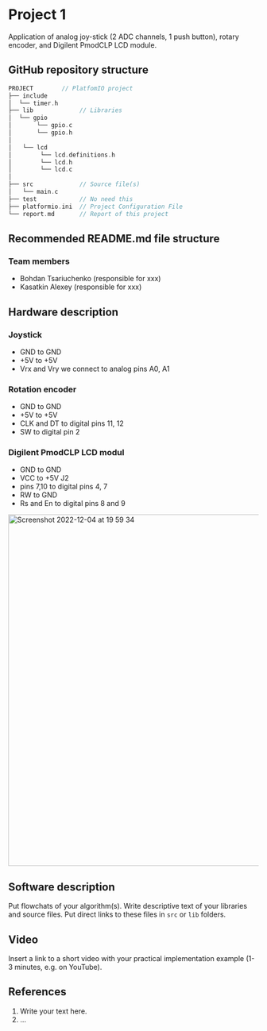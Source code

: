 # Project 1

Application of analog joy-stick (2 ADC channels, 1 push button), rotary encoder, and Digilent PmodCLP LCD module.



## GitHub repository structure

   ```c
   PROJECT        // PlatfomIO project
   ├── include
   │  └── timer.h       
   ├── lib             // Libraries
   │  └── gpio
   │       └── gpio.c
   │       └── gpio.h
   │
   │   └── lcd
   │        └── lcd.definitions.h
   │        └── lcd.h
   │        └── lcd.c
   │
   ├── src             // Source file(s)
   │   └── main.c
   ├── test            // No need this
   ├── platformio.ini  // Project Configuration File
   └── report.md       // Report of this project
   ```

## Recommended README.md file structure

### Team members

* Bohdan Tsariuchenko (responsible for xxx)
* Kasatkin Alexey (responsible for xxx)

## Hardware description

### Joystick

* GND to GND 
* +5V to +5V
* Vrx and Vry we connect to analog pins A0, A1 

### Rotation encoder

* GND to GND
* +5V to +5V
* CLK and DT to digital pins 11, 12
* SW to digital pin 2

### Digilent PmodCLP LCD modul 

* GND to GND 
* VCC to +5V J2
* pins 7,10 to digital pins 4, 7
* RW to GND
* Rs and En to digital pins 8 and 9

<img width="708" alt="Screenshot 2022-12-04 at 19 59 34" src="https://user-images.githubusercontent.com/99403641/205509958-d04eb5fd-29b5-4b95-9282-72a58216b41c.png">


## Software description

Put flowchats of your algorithm(s). Write descriptive text of your libraries and source files. Put direct links to these files in `src` or `lib` folders.

## Video

Insert a link to a short video with your practical implementation example (1-3 minutes, e.g. on YouTube).

## References

1. Write your text here.
2. ...
